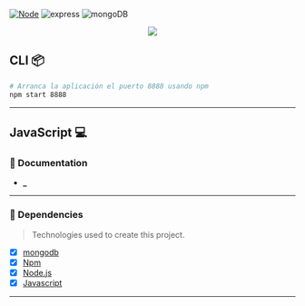 [![Node](https://img.shields.io/badge/node-v1.0-green)](https://nodejs.org/es/) ![express](https://img.shields.io/badge/express-100%25-blue) ![mongoDB](https://img.shields.io/badge/mongoDB-4-red)

<p align="center">
  <img src="https://storage.googleapis.com/md-links/ttle.png">
</p>

## CLI 📦

```sh
# Arranca la aplicación el puerto 8888 usando npm
npm start 8888
```

---

## JavaScript 💻

### 🔗 Documentation

- **\_**

---

### 🔗 Dependencies

> Technologies used to create this project.

- [x] [mongodb](https://github.com/yeniferpaloma3773?tab=repositories)
- [x] [Npm](https://docs.npmjs.com/cli-documentation/)
- [x] [Node.js](https://nodejs.org/es/)
- [x] [Javascript](https://developer.mozilla.org/es/docs/Web/JavaScript)

---
